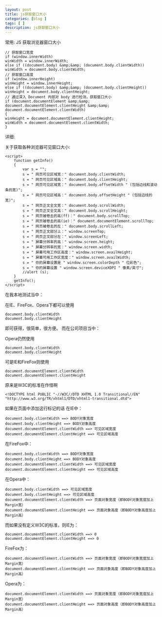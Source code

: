 ```yaml
---
layout: post
title: js获取窗口大小
categories: [blog ]
tags: [ ]
description: js获取窗口大小
---
```



常用:
JS 获取浏览器窗口大小

	// 获取窗口宽度
	if (window.innerWidth)
	winWidth = window.innerWidth;
	else if ((document.body) &amp;&amp; (document.body.clientWidth))
	winWidth = document.body.clientWidth;
	// 获取窗口高度
	if (window.innerHeight)
	winHeight = window.innerHeight;
	else if ((document.body) &amp;&amp; (document.body.clientHeight))
	winHeight = document.body.clientHeight;
	// 通过深入 Document 内部对 body 进行检测，获取窗口大小
	if (document.documentElement &amp;&amp; document.documentElement.clientHeight &amp;&amp; document.documentElement.clientWidth)
	{
	winHeight = document.documentElement.clientHeight;
	winWidth = document.documentElement.clientWidth;
	}

详细:

关于获取各种浏览器可见窗口大小:

	<script>
		function getInfo()
		{
			var s = "";
			s = " 网页可见区域宽：" document.body.clientWidth;
			s = " 网页可见区域高：" document.body.clientHeight;
			s = " 网页可见区域宽：" document.body.offsetWidth " (包括边线和滚动条的宽)";
			s = " 网页可见区域高：" document.body.offsetHeight " (包括边线的宽)";
			s = " 网页正文全文宽：" document.body.scrollWidth;
			s = " 网页正文全文高：" document.body.scrollHeight;
			s = " 网页被卷去的高(ff)：" document.body.scrollTop;
			s = " 网页被卷去的高(ie)：" document.documentElement.scrollTop;
			s = " 网页被卷去的左：" document.body.scrollLeft;
			s = " 网页正文部分上：" window.screenTop;
			s = " 网页正文部分左：" window.screenLeft;
			s = " 屏幕分辨率的高：" window.screen.height;
			s = " 屏幕分辨率的宽：" window.screen.width;
			s = " 屏幕可用工作区高度：" window.screen.availHeight;
			s = " 屏幕可用工作区宽度：" window.screen.availWidth;
			s = " 你的屏幕设置是 " window.screen.colorDepth " 位彩色";
			s = " 你的屏幕设置 " window.screen.deviceXDPI " 像素/英寸";
			//alert (s);
		}
		getInfo();
	</script>

在我本地测试当中：

在IE、FireFox、Opera下都可以使用

	document.body.clientWidth
	document.body.clientHeight

即可获得，很简单，很方便。
而在公司项目当中：

Opera仍然使用

	document.body.clientWidth
	document.body.clientHeight

可是IE和FireFox则使用

	document.documentElement.clientWidth
	document.documentElement.clientHeight

原来是W3C的标准在作怪啊

	<!DOCTYPE html PUBLIC "-//W3C//DTD XHTML 1.0 Transitional//EN" "http://www.w3.org/TR/xhtml1/DTD/xhtml1-transitional.dtd">

如果在页面中添加这行标记的话 在IE中：

	document.body.clientWidth ==> BODY对象宽度
	document.body.clientHeight ==> BODY对象高度
	document.documentElement.clientWidth ==> 可见区域宽度
	document.documentElement.clientHeight ==> 可见区域高度

在FireFox中：

	document.body.clientWidth ==> BODY对象宽度
	document.body.clientHeight ==> BODY对象高度
	document.documentElement.clientWidth ==> 可见区域宽度
	document.documentElement.clientHeight ==> 可见区域高度

在Opera中：

	document.body.clientWidth ==> 可见区域宽度
	document.body.clientHeight ==> 可见区域高度
	document.documentElement.clientWidth ==> 页面对象宽度（即BODY对象宽度加上Margin宽）
	document.documentElement.clientHeight ==> 页面对象高度（即BODY对象高度加上Margin高）

而如果没有定义W3C的标准，则IE为：

	document.documentElement.clientWidth ==> 0
	document.documentElement.clientHeight ==> 0

FireFox为：

	document.documentElement.clientWidth ==> 页面对象宽度（即BODY对象宽度加上Margin宽）
	document.documentElement.clientHeight ==> 页面对象高度（即BODY对象高度加上Margin高）

Opera为：

	document.documentElement.clientWidth ==> 页面对象宽度（即BODY对象宽度加上Margin宽）
	document.documentElement.clientHeight ==> 页面对象高度（即BODY对象高度加上Margin高）